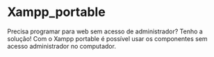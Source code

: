 # Xampp_portable
Precisa programar para web sem acesso de administrador? Tenho a solução! Com o Xampp portable é possível usar os componentes sem acesso administrador no computador.

